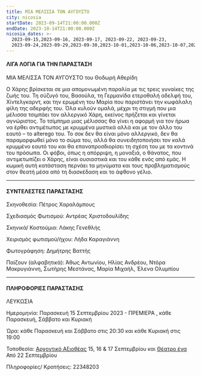 ```yaml
---
title: ΜΙΑ ΜΕΛΙΣΣΑ ΤΟΝ ΑΥΓΟΥΣΤΟ
city: nicosia
startDate: 2023-09-14T21:00:00.000Z
endDate: 2023-10-14T21:00:00.000Z
nicosia_dates: >-
  2023-09-15,2023-09-16, 2023-09-17, 2023-09-22, 2023-09-23,
  2023-09-24,2023-09-29,2023-09-30,2023-10-01,2023-10-06,2023-10-07,2023-10-08,
---
```


#### ΛΙΓΑ ΛΟΓΙΑ ΓΙΑ ΤΗΝ ΠΑΡΑΣΤΑΣΗ

ΜΙΑ ΜΕΛΙΣΣΑ ΤΟΝ ΑΥΓΟΥΣΤΟ του Θοδωρή Αθερίδη

Ο Χάρης βρίσκεται σε μια απομονωμένη παραλία με τις τρεις γυναίκες της ζωής του. Τη σύζυγό του, Βασούλα, τη Γερμανίδα ετεροθαλή αδελφή του, Χίντελγκαρντ, και την ερωμένη του Μαρία που παριστάνει την κωφάλαλη φίλη της αδερφής του. Όλα κυλούν ομαλά, μέχρι τη στιγμή που μια μέλισσα τσιμπάει τον αλλεργικό Χάρη, εκείνος πρήζεται και γίνεται αγνώριστος. Το τσίμπημα μιας μέλισσας θα γίνει η αφορμή για τον ήρωα να έρθει αντιμέτωπος με κρυμμένα μυστικά αλλά και με τον άλλο του εαυτό – το alterego του. Το σοκ δεν θα είναι μόνο αλλεργικό, δεν θα παραμορφωθεί μόνο το σώμα του, αλλά θα συνειδητοποιήσει τον καλά κρυμμένο εαυτό του και θα επαναπροσδιορίσει τη σχέση του με τα κοντινά του πρόσωπα. Οι φόβοι, όπως η απόρριψη, η μοναξιά, ο θάνατος, που αντιμετωπίζει ο Χάρης, είναι ουσιαστικά και του κάθε ενός από εμάς. Η κωμική αυτή κατάσταση περνάει τα μηνύματα και τους προβληματισμούς στον θεατή μέσα από τη διασκέδαση και το άφθονο γέλιο.

***

#### ΣΥΝΤΕΛΕΣΤΕΣ ΠΑΡΑΣΤΑΣΗΣ

Σκηνοθεσία: Πέτρος Χαραλάμπους

Σχεδιασμός Φωτισμού: Αντρέας Χριστοδουλίδης

Σκηνικά/ Κοστούμια: Λάκης Γενεθλής

Χειρισμός φωτισμού/ήχου: Λήδα Καραγιάννη

Φωτογράφηση: Δημήτρης Βαττής


Παίζουν (αλφαβητικά): Άθως Αντωνίου, Ηλίας Ανδρέου, Ντόρα Μακρυγιάννη, Σωτήρης Μεστάνας, Μαρία Μιχαήλ, Έλενα Ολυμπίου

***

#### ΠΛΗΡΟΦΟΡΙΕΣ ΠΑΡΑΣΤΑΣΗΣ

ΛΕΥΚΩΣΙΑ

Ημερομηνία: Παρασκευή 15 Σεπτεμβρίου 2023 - ΠΡΕΜΙΕΡΑ , κάθε Παρασκευή, Σάββατο και Κυριακή

Ώρα: κάθε Παρασκευή και Σάββατο στις 20:30 και κάθε Κυριακή στις 19:00

Τοποθεσία: [Αρχοντικό Αξιοθέας](https://www.google.com/maps/place/%CE%91%CF%81%CF%87%CE%BF%CE%BD%CF%84%CE%B9%CE%BA%CE%BF+%CE%91%CE%BE%CE%B9%CE%BF%CE%B8%CE%AD%CE%B1%CF%82/@35.1769448,33.3672438,17z/data=!3m1!4b1!4m6!3m5!1s0x14de1741ca2d81c7:0x79529d88a6902b73!8m2!3d35.1769404!4d33.3698187!16s%2Fg%2F11g7218q29?entry=ttu) 15, 16 & 17 Σεπτεμβρίου και [Θέατρο ένα](https://www.google.com/maps/place/%CE%98%CE%AD%CE%B1%CF%84%CF%81%CE%BF+%CE%88%CE%BD%CE%B1/@35.174884,33.3685914,17z/data=!3m1!4b1!4m6!3m5!1s0x14de17d610346927:0x63d4f1251d13c850!8m2!3d35.1748796!4d33.3711663!16s%2Fg%2F11f61gz69f?entry=ttu) Από 22 Σεπτεμβρίου

 

Πληροφορίες/ Κρατήσεις: 22348203
